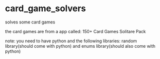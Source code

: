 # card_game_solvers
 solves some card games
 
 the card games are from a app called: 150+ Card Games Solitare Pack
 
 note: you need to have python and the following libraries:
   random library(should come with python) and enums library(should also come with python)
  
